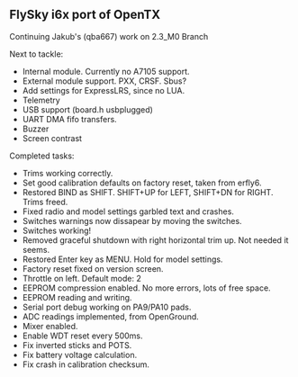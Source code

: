 ## FlySky i6x port of OpenTX

Continuing Jakub's (qba667) work on 2.3_M0 Branch

Next to tackle:

* Internal module. Currently no A7105 support.
* External module support. PXX, CRSF. Sbus?
* Add settings for ExpressLRS, since no LUA.
* Telemetry
* USB support (board.h usbplugged)
* UART DMA fifo transfers.
* Buzzer
* Screen contrast

Completed tasks:

* Trims working correctly.
* Set good calibration defaults on factory reset, taken from erfly6.
* Restored BIND as SHIFT. SHIFT+UP for LEFT, SHIFT+DN for RIGHT. Trims freed.
* Fixed radio and model settings garbled text and crashes.
* Switches warnings now dissapear by moving the switches.
* Switches working!
* Removed graceful shutdown with right horizontal trim up. Not needed it seems.
* Restored Enter key as MENU. Hold for model settings.
* Factory reset fixed on version screen.
* Throttle on left. Default mode: 2
* EEPROM compression enabled. No more errors, lots of free space.
* EEPROM reading and writing.
* Serial port debug working on PA9/PA10 pads.
* ADC readings implemented, from OpenGround.
* Mixer enabled.
* Enable WDT reset every 500ms.
* Fix inverted sticks and POTS.
* Fix battery voltage calculation.
* Fix crash in calibration checksum. 
